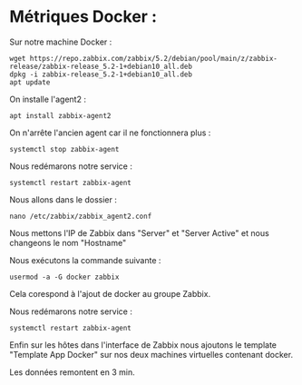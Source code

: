 ﻿# Métriques Docker :

Sur notre machine Docker :

    wget https://repo.zabbix.com/zabbix/5.2/debian/pool/main/z/zabbix-release/zabbix-release_5.2-1+debian10_all.deb 
    dpkg -i zabbix-release_5.2-1+debian10_all.deb 
    apt update

On installe l'agent2 : 

    apt install zabbix-agent2

On n'arrête l'ancien agent car il ne fonctionnera plus :

    systemctl stop zabbix-agent

Nous redémarons notre service :

    systemctl restart zabbix-agent

Nous allons dans le dossier : 

    nano /etc/zabbix/zabbix_agent2.conf

Nous mettons l'IP de Zabbix dans "Server" et "Server Active" et nous changeons le nom "Hostname" 

Nous exécutons la commande suivante :

    usermod -a -G docker zabbix

Cela corespond à l'ajout de docker au groupe Zabbix. 

Nous redémarons notre service :

    systemctl restart zabbix-agent

Enfin sur les hôtes dans l'interface de Zabbix nous ajoutons le template "Template App Docker" sur nos deux machines virtuelles contenant docker. 

Les données remontent en 3 min. 

